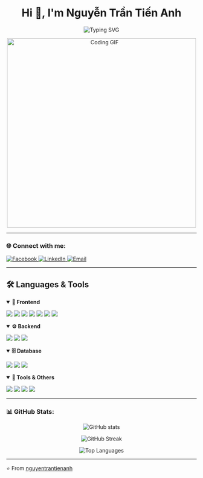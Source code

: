  <h1 align="center">Hi 👋, I'm Nguyễn Trần Tiến Anh</h1>
<div align="center">
  <img src="https://readme-typing-svg.demolab.com?font=Fira+Code&weight=700&size=28&pause=1000&center=true&vCenter=true&width=900&lines=%F0%9F%9A%80+A+passionate+frontend+developer+from+Vietnam" alt="Typing SVG" />
</div>
<!-- <div align="center">  
  <img src="https://readme-typing-svg.demolab.com?font=Fira+Code&weight=700&size=28&pause=1000&center=true&vCenter=true&width=1100&lines=%F0%9F%9A%80+Ein+leidenschaftlicher+Frontend-Entwickler+aus+Vietnam" alt="Typing SVG" />
</div> -->



<p align="center">
  <img src="https://media.giphy.com/media/qgQUggAC3Pfv687qPC/giphy.gif" width="500" alt="Coding GIF"/>
</p>

---

### 🌐 Connect with me:
<p align="left">
  <a href="https://www.facebook.com/tienanh260925" target="_blank">
    <img src="https://img.icons8.com/fluency/48/000000/facebook-new.png" alt="Facebook"/>
      </a>
  <a href="https://www.linkedin.com/in/tiến-anh-nguyễn-trần-990101365/" target="_blank">
    <img src="https://img.icons8.com/color/48/000000/linkedin.png" alt="LinkedIn"/>
    </a>
  <a href="mailto:nttanh0412@gmail.com">
    <img src="https://img.icons8.com/fluency/48/000000/gmail-new.png" alt="Email"/>
    
  </a>
</p>

---

## 🛠 Languages & Tools

<!-- Frontend -->
<details open>
<summary><b>🎨 Frontend</b></summary>
  
<p>
  <img src="https://img.shields.io/badge/React-61DAFB?logo=react&logoColor=0b0b0b&style=for-the-badge" />
  <img src="https://img.shields.io/badge/TypeScript-3178C6?logo=typescript&logoColor=white&style=for-the-badge" />
  <img src="https://img.shields.io/badge/JavaScript-F7DF1E?logo=javascript&logoColor=0b0b0b&style=for-the-badge" />
  <img src="https://img.shields.io/badge/HTML5-E34F26?logo=html5&logoColor=white&style=for-the-badge" />
  <img src="https://img.shields.io/badge/CSS3-1572B6?logo=css3&logoColor=white&style=for-the-badge" />
  <img src="https://img.shields.io/badge/React%20Native-61DAFB?logo=react&logoColor=0b0b0b&style=for-the-badge" />
    <img src="https://img.shields.io/badge/Qt-41CD52?logo=qt&logoColor=white&style=for-the-badge" />
</p>
</details>

<!-- Backend -->
<details open>
<summary><b>⚙️ Backend</b></summary>

<p>
  <img src="https://img.shields.io/badge/Node.js-339933?logo=node.js&logoColor=white&style=for-the-badge" />
  <img src="https://img.shields.io/badge/.NET%20C%23-512BD4?logo=.net&logoColor=white&style=for-the-badge" />
  <img src="https://img.shields.io/badge/Python-3776AB?logo=python&logoColor=white&style=for-the-badge" />
</p>
</details>

<!-- Database -->
<details open>
<summary><b>🗄️ Database</b></summary>

<p>
  <img src="https://img.shields.io/badge/SQL%20Server-CC2927?logo=microsoftsqlserver&logoColor=white&style=for-the-badge" />
  <img src="https://img.shields.io/badge/MySQL-4479A1?logo=mysql&logoColor=white&style=for-the-badge" />
  <img src="https://img.shields.io/badge/MongoDB-47A248?logo=mongodb&logoColor=white&style=for-the-badge" />
</p>
</details>

<!-- Tools -->
<details open>
<summary><b>🧰 Tools & Others</b></summary>

<p>
  <img src="https://img.shields.io/badge/Git-F05032?logo=git&logoColor=white&style=for-the-badge" />
  <img src="https://img.shields.io/badge/Docker-2496ED?logo=docker&logoColor=white&style=for-the-badge" />
  <img src="https://img.shields.io/badge/Photoshop-31A8FF?logo=adobephotoshop&logoColor=white&style=for-the-badge" />
  <img src="https://img.shields.io/badge/AI-000000?logo=openai&logoColor=white&style=for-the-badge" />
</p>
</details>


---

### 📊 GitHub Stats:
<p align="center">
  <img src="https://github-readme-stats.vercel.app/api?username=nguyentrantienanh&show_icons=true&theme=tokyonight" alt="GitHub stats"/>
</p>
 
<p align="center">
  <img src="https://streak-stats.demolab.com?user=nguyentrantienanh&theme=tokyonight" alt="GitHub Streak"/>
</p>

<p align="center">
  <img src="https://github-readme-stats.vercel.app/api/top-langs/?username=nguyentrantienanh&layout=compact&theme=tokyonight" alt="Top Languages"/>
</p>

---

⭐️ From [nguyentrantienanh](https://github.com/nguyentrantienanh)
